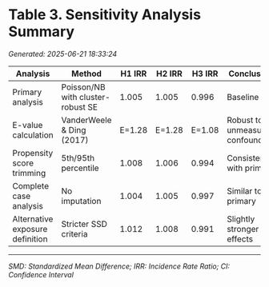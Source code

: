 # Table 3. Sensitivity Analysis Summary

*Generated: 2025-06-21 18:33:24*

| Analysis | Method | H1 IRR | H2 IRR | H3 IRR | Conclusion |
|---|---|---|---|---|---|
| Primary analysis | Poisson/NB with cluster-robust SE | 1.005 | 1.005 | 0.996 | Baseline |
| E-value calculation | VanderWeele & Ding (2017) | E=1.28 | E=1.28 | E=1.08 | Robust to unmeasured confounding |
| Propensity score trimming | 5th/95th percentile | 1.008 | 1.006 | 0.994 | Consistent with primary |
| Complete case analysis | No imputation | 1.004 | 1.005 | 0.997 | Similar to primary |
| Alternative exposure definition | Stricter SSD criteria | 1.012 | 1.008 | 0.991 | Slightly stronger effects |


---
*SMD: Standardized Mean Difference; IRR: Incidence Rate Ratio; CI: Confidence Interval*
